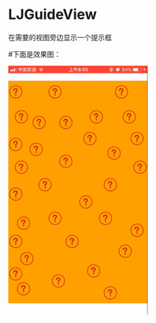 # LJGuideView
在需要的视图旁边显示一个提示框


#下面是效果图：

![image](https://github.com/DistanceLe/Images/raw/master/guide.gif)